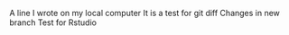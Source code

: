 A line I wrote on my local computer
It is a test for git diff
Changes in new branch
Test for Rstudio
